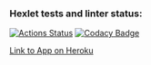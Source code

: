 ### Hexlet tests and linter status:
[![Actions Status](https://github.com/erasskazov/php-project-lvl3/workflows/hexlet-check/badge.svg)](https://github.com/erasskazov/php-project-lvl3/actions)
[![Codacy Badge](https://app.codacy.com/project/badge/Grade/8850fb61f5094ac191e53a1262c6e4d0)](https://www.codacy.com/gh/erasskazov/php-project-lvl3/dashboard?utm_source=github.com&amp;utm_medium=referral&amp;utm_content=erasskazov/php-project-lvl3&amp;utm_campaign=Badge_Grade)

[Link to App on Heroku](https://erass-page-analyzer.herokuapp.com/)